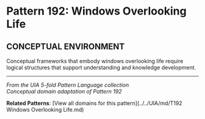 # Pattern 192: Windows Overlooking Life

## CONCEPTUAL ENVIRONMENT

Conceptual frameworks that embody windows overlooking life require logical structures that support understanding and knowledge development.

---

*From the UIA 5-fold Pattern Language collection*  
*Conceptual domain adaptation of Pattern 192*

**Related Patterns**: [View all domains for this pattern](../../UIA/md/T192 Windows Overlooking Life.md)